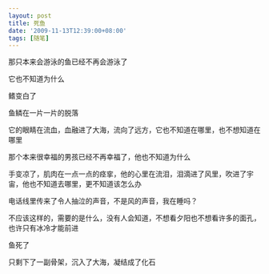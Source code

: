 ```yaml
---
layout: post
title: 死鱼
date: '2009-11-13T12:39:00+08:00'
tags: [随笔]
---
```



那只本来会游泳的鱼已经不再会游泳了

它也不知道为什么

鳍变白了

鱼鳞在一片一片的脱落

它的眼睛在流血，血融进了大海，流向了远方，它也不知道在哪里，也不想知道在哪里

那个本来很幸福的男孩已经不再幸福了，他也不知道为什么

手变凉了，肌肉在一点一点的痉挛，他的心里在流泪，泪滴进了风里，吹进了宇宙，他也不知道去哪里，更不知道该怎么办

电话线里传来了令人抽泣的声音，不是风的声音，我在睡吗？

不应该这样的，需要的是什么，没有人会知道，不想看夕阳也不想看许多的面孔，也许只有冰冷才能前进

鱼死了

只剩下了一副骨架，沉入了大海，凝结成了化石
